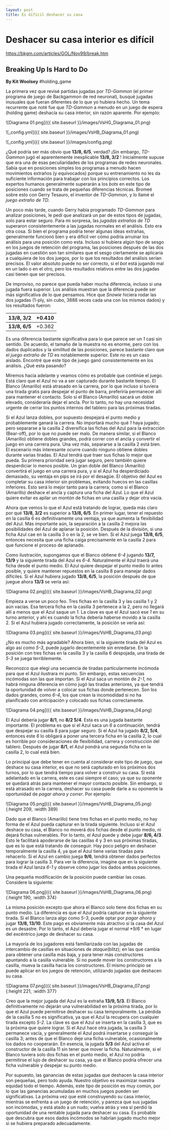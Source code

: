 ```yaml
---
layout: post
title: Es difícil deshacer su casa
---
```


# Deshacer su casa interior es difícil

https://bkgm.com/articles/GOL/Nov99/break.htm

## Breaking Up Is Hard to Do

**By Kit Woolsey** #holding_game
	
La primera vez que revisé partidas jugadas por *TD-Gammon* (el primer programa de juego de Backgammon de red neuronal), busqué jugadas inusuales que fueran diferentes de lo que yo hubiera hecho. Un tema recurrente que noté fue que *TD-Gammon* a menudo en un juego de espera (holding game) deshacía su casa interior, sin razón aparente. Por ejemplo:
	
![Diagrama 01.png]({{ site.baseurl }}/images/VsHG_Diagrama_01.png)


![_config.yml]({{ site.baseurl }}/images/VsHB_Diagrama_01.png)


![_config.yml]({{ site.baseurl }}/images/config.png)


¿Qué podría ser más obvio que **13/8, 6/5**, verdad? ¡Sin embargo, *TD-Gammon* jugó el aparentemente inexplicable **13/8, 3/2** !  Inicialmente supuse que era una de esas peculiaridades de los programas de redes neuronales. Sabía que en posiciones simples los programas a menudo hacen movimientos extraños (y equivocados) porque su entrenamiento no les da suficiente información para trabajar con los principios correctos. Los expertos humanos generalmente superarán a los *bots* en este tipo de posiciones cuando se trata de pequeñas diferencias técnicas. Bromeé sobre esto con Gerry Tesauro, el inventor de *TD-Gammon*, y lo llamé el *juego extraño de TD*. 
	
Un poco más tarde, cuando Gerry había programado *TD-Gammon* para analizar posiciones, le pedí que analizará un par de estos tipos de jugadas, solo para estar seguro. Para mi sorpresa, las *jugadas extrañas de TD* superaron consistentemente a las jugadas normales en el análisis. Esto era otra cosa. Si bien el programa podría tener algunas ideas extrañas, generalmente funcionó bien y era difícil ver cómo podría arruinar los análisis para una posición como esta. Incluso si hubiera algún tipo de sesgo en los juegos de retención del programa, las posiciones después de las dos jugadas en cuestión son tan similares que el sesgo ciertamente se aplicaría a cualquiera de los dos juegos, por lo que los resultados del análisis serían precisos. El valor absoluto puede no ser correcto, si el *bot* está jugando mal en un lado o en el otro, pero los resultados relativos entre las dos jugadas casi tienen que ser precisos.
	
De improviso, no parece que pueda haber mucha diferencia, incluso si una jugada fuera superior. Los análisis muestran que la diferencia puede ser más significativa de lo que pensamos. Hice que *Snowie* hiciera rodar las dos jugadas (1-ply, sin cubo, 3888 veces cada una con los mismos dados) y los resultados fueron:

| **13/8, 3/2** | **+0.410** | 
|---|---|
| **13/8, 6/5** | +0.362 | 
	
Es una diferencia bastante significativa para lo que parece ser un *1* casi sin sentido. De acuerdo, el tamaño de la muestra no es enorme, pero con los dados duplicados y la similitud de las posiciones, parece bastante claro que el *juego extraño de TD* es notablemente superior. Este no es un caso aislado. Encontré que este tipo de juego ganó consistentemente en los análisis. ¿Qué esta pasando?
	
Miremos hacia adelante y veamos cómo es probable que continúe el juego. Está claro que el Azul no va a ser capturado durante bastante tiempo. El Blanco (Amarillo) está atrasado en la carrera, por lo que incluso si tuviera una tirada gratis para despejar el punto de barra, preferiría permanecer allí para mantener el contacto. Solo si el Blanco (Amarillo) sacará un doble elevado, consideraría dejar el ancla. Por lo tanto, no hay una necesidad urgente de cerrar los puntos internos del tablero para las próximas tiradas.
	
Si el Azul lanza dobles, por supuesto despejará el punto medio y probablemente ganará la carrera. No importará mucho qué *1* haya jugado; pero separarse a la casilla 2 diversifica las fichas del Azul para la extracción (Bear-off), por lo que no puede ser malo. De manera similar, si el Blanco (Amarillo) obtiene dobles grandes, podrá correr con el ancla y convertir el juego en una carrera pura. Una vez más, separarse a la casilla 2 está bien. El escenario más interesante ocurre cuando ninguno obtiene dobles durante varias tiradas. El Azul tendrá que traer sus fichas lo mejor que pueda. Su primera prioridad será jugar seguro, pero también quiere desperdiciar lo menos posible. Un gran doble del Blanco (Amarillo) convertirá el juego en una carrera pura, y si el Azul ha desperdiciado demasiado, su ventaja en pips se irá por el desagüe. El objetivo del Azul es completar su casa interior sin problemas, evitando huecos en las casillas inferiores. Esto será lo mejor tanto para la carrera; como si el Blanco (Amarillo) deshace el ancla y captura una ficha del Azul. Lo que el Azul quiere evitar es apilar un montón de fichas en una casilla y dejar otra vacía.
	
Ahora que vemos lo que el Azul está tratando de lograr, queda más claro por qué **13/8, 3/2** es superior a **13/8, 6/5**. En primer lugar, tener el repuesto en la casilla 6 es definitivamente una ventaja, ya que aumenta la flexibilidad del Azul. Más importante aún, la separación a la casilla 2 mejora las posibilidades del Azul de aplanar la posición. Después de la división, si una ficha Azul cae en la casilla 3 o en la 2, se ve bien. Si el Azul juega **13/8, 6/5**, entonces necesita que una ficha caiga precisamente en la casilla 2 para que funcione el proceso de aplanado.
	
Como ilustración, supongamos que el Blanco obtiene *6-4* jugando **13/7, 13/9** y la siguiente tirada del Azul es *6-4*. Naturalmente el Azul traerá una ficha desde el punto medio. El Azul quiere despejar el punto medio lo antes posible, y quiere mantener repuestos en la casilla 8 para manejar dados difíciles. Si el Azul hubiera jugado **13/8, 6/5**, la posición después de que juegue ahora **13/3** se vería así:
	
![Diagrama 02.png]({{ site.baseurl }}/images/VsHB_Diagrama_02.png)
	
Empieza a verse un poco feo. Tres fichas en la casilla 3 y las casilla 1 y 2 aún vacías. Esa tercera ficha en la casilla 3 pertenece a la 2, pero no llegará allí a menos que el Azul saque un *1*. La clave es que el Azul sacó ese *1* en su turno anterior, y ahí es cuando la ficha debería haberse movido a la casilla 2. Si el Azul hubiera jugado correctamente, la posición se vería así:
	
![Diagrama 03.png]({{ site.baseurl }}/images/VsHB_Diagrama_03.png)
	
¿No es mucho más agradable? Ahora bien, si la siguiente tirada del Azul es algo así como *5-3*, puede jugarlo decentemente sin enredarse. En la posición con tres fichas en la casilla 3 y la casilla 6 despojada, una tirada de *5-3* se juega terriblemente.
	
Reconozco que elegí una secuencia de tiradas particularmente incómoda para que el Azul ilustrara mi punto. Sin embargo, estas secuencias incómodas son las que importan. Si el Azul saca un montón de *2-1*, no habrá ninguna diferencia en cómo jugó las tiradas anteriores, ya que tendrá la oportunidad de volver a colocar sus fichas donde pertenecen. Son los dados grandes, como *6-4*, los que crean la incomodidad si no ha planificado con anticipación y colocado sus fichas correctamente.
	
![Diagrama 04.png]({{ site.baseurl }}/images/VsHB_Diagrama_04.png)
	
El Azul debería jugar **8/1**, no **8/2 5/4**. Esta es una jugada bastante importante. El problema es que si el Azul saca un *6* a continuación, tendrá que despejar su casilla 8 para jugar seguro. Si el Azul ha jugado **8/2, 5/4**, entonces este *6* lo obligará a poner una tercera ficha en la casilla 2, lo cual es horrible por consideraciones de flexibilidad, carrera y construcción del tablero. Después de jugar **8/1**, el Azul pondrá una segunda ficha en la casilla 2, lo cual está bien.
	
Lo principal que debe tener en cuenta al considerar este tipo de juego, que deshace su casa interior, es que no será capturado en los próximos dos turnos, por lo que tendrá tiempo para volver a construir su casa. Si está adelantado en la carrera, este es casi siempre el caso; ya que su oponente se quedará atrás para mantener el mayor contacto posible. Sin embargo, si está atrasado en la carrera, deshacer su casa puede darle a su oponente la oportunidad de *pagar ahora y correr*. Por ejemplo:
	
![Diagrama 05.png]({{ site.baseurl }}/images/VsHB_Diagrama_05.png){:height 209, :width 389}
	
Dado que el Blanco (Amarillo) tiene tres fichas en el punto medio, no hay forma de el Azul pueda capturar  en la tirada siguiente. Incluso si el Azul deshace su casa, el Blanco no moverá dos fichas desde el punto medio, ni dejará fichas vulnerables. Por lo tanto, el Azul puede y debe jugar **8/6, 4/3**. Esto le facilitará apoderarse de las casillas 4 y 3 en sus próximas tiradas, que es lo que está tratando de conseguir. Hay poco peligro en deshacer temporalmente la casilla 4, ya que el Azul tiene varias tiradas para rehacerlo. Si el Azul en cambio juega **9/6**, tendrá obtener dados perfectos para lograr la casilla 3. Para ver la diferencia, imagine que en la siguiente tirada el Azul lanza *6-1* y observe cómo jugar los dados ambas posiciones.
	
Una pequeña modificación de la posición puede cambiar las cosas. Considere la siguiente:
	
![Diagrama 06.png]({{ site.baseurl }}/images/VsHB_Diagrama_06.png){:height 190, :width 374}
	
La misma posición excepto que ahora el Blanco solo tiene dos fichas en su punto medio. La diferencia es que el Azul podría capturar en la siguiente tirada. Si el Blanco lanza algo como *5-3*, puede optar por *pagar ahora* y jugar **13/8, 13/10**. Este pago es obviamente más atractivo si la casa del Azul es un desastre. Por lo tanto, el Azul debería jugar el normal *9/6 * en lugar del excéntrico juego de deshacer su casa.
	
La mayoría de los jugadores está familiarizada con las jugadas de intercambio de casillas en situaciones de *ataque*(blitz);  en las que cambia para obtener una casilla  más baja, y para tener más constructores apuntando a la casilla vulnerable. Si no puede mover los constructores a la casilla, mueva la casilla hacia los constructores. El mismo principio se puede aplicar en los juegos de retención, utilizando jugadas que deshacen su casa.
	
![Diagrama 07.png]({{ site.baseurl }}/images/VsHB_Diagrama_07.png){:height 221, :width 377}
	
Creo que la mejor jugada del Azul es la extraña **13/9, 5/3**. El Blanco definitivamente no dejarán una vulnerabilidad en la próxima tirada, por lo que el Azul puede permitirse deshacer su casa temporalmente. La pérdida de la casilla 5 no es significativa, ya que el Azul la recupera con cualquier tirada excepto *5-2*. La clave es que el Azul se inserta en la casilla 3, que es la próxima que quiere lograr. Si el Azul hace otra jugada, la casilla 3 permanece vacía, y generalmente el Azul podrá insertarse y conseguir la casilla 3; antes de que el Blanco deje una ficha vulnerable, ocasionalmente los dados no cooperarán. En esencia, la jugada **5/3** del Azul activa el constructor de la casilla 11 sin tener que mover la ficha. Naturalmente, si el Blanco tuviera solo dos fichas en el punto medio, el Azul no podría permitirse el lujo de deshacer su casa, ya que el Blanco podría ofrecer una ficha vulnerable y despejar su punto medio.
	
Por supuesto, las ganancias de estas jugadas que deshacen la casa interior son pequeñas, pero todo ayuda. Nuestro objetivo es maximizar nuestra equidad todo el tiempo. Además, este tipo de posición es muy común, por lo que las ganancias acumuladas en muchos juegos pueden ser significativas. La próxima vez que esté construyendo su casa interior, mientras se enfrenta a un juego de retención, y parezca que sus jugadas son incómodas, y está atado a un nudo; vuelva atrás y vea si perdió la oportunidad de una rentable jugada para deshacer su casa. Es probable que descubra que esos dados incómodos se habrían jugado mucho mejor si se hubiera preparado adecuadamente.
